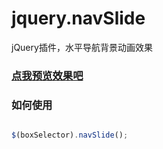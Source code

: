 # jquery.navSlide
jQuery插件，水平导航背景动画效果

### [点我预览效果吧](https://wanghairong-i.github.io/jquery.navSlide/)

### 如何使用

```javascript

$(boxSelector).navSlide();

```
